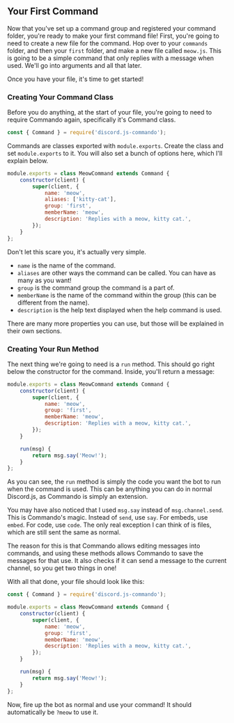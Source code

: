 ## Your First Command

Now that you've set up a command group and registered your command folder, you're ready to make your first command file! First, you're going to need to create a new file for the command. Hop over to your `commands` folder, and then your `first` folder, and make a new file called `meow.js`. This is going to be a simple command that only replies with a message when used. We'll go into arguments and all that later.

Once you have your file, it's time to get started!

### Creating Your Command Class

Before you do anything, at the start of your file, you're going to need to require Commando again, specifically it's Command class.

```js
const { Command } = require('discord.js-commando');
```

Commands are classes exported with `module.exports`. Create the class and set `module.exports` to it. You will also set a bunch of options here, which I'll explain below.

```js
module.exports = class MeowCommand extends Command {
	constructor(client) {
		super(client, {
			name: 'meow',
			aliases: ['kitty-cat'],
			group: 'first',
			memberName: 'meow',
			description: 'Replies with a meow, kitty cat.',
		});
	}
};
```

Don't let this scare you, it's actually very simple.

- `name` is the name of the command.
- `aliases` are other ways the command can be called. You can have as many as you want!
- `group` is the command group the command is a part of.
- `memberName` is the name of the command within the group (this can be different from the name).
- `description` is the help text displayed when the help command is used.

There are many more properties you can use, but those will be explained in their own sections.

### Creating Your Run Method

The next thing we're going to need is a `run` method. This should go right below the constructor for the command. Inside, you'll return a message:

```js
module.exports = class MeowCommand extends Command {
	constructor(client) {
		super(client, {
			name: 'meow',
			group: 'first',
			memberName: 'meow',
			description: 'Replies with a meow, kitty cat.',
		});
	}

	run(msg) {
		return msg.say('Meow!');
	}
};
```

As you can see, the `run` method is simply the code you want the bot to run when the command is used. This can be anything you can do in normal Discord.js, as Commando is simply an extension.

You may have also noticed that I used `msg.say` instead of `msg.channel.send`. This is Commando's magic. Instead of `send`, use `say`. For embeds, use `embed`. For code, use `code`. The only real exception I can think of is files, which are still sent the same as normal.

The reason for this is that Commando allows editing messages into commands, and using these methods allows Commando to save the messages for that use. It also checks if it can send a message to the current channel, so you get two things in one!

With all that done, your file should look like this:

```js
const { Command } = require('discord.js-commando');

module.exports = class MeowCommand extends Command {
	constructor(client) {
		super(client, {
			name: 'meow',
			group: 'first',
			memberName: 'meow',
			description: 'Replies with a meow, kitty cat.',
		});
	}

	run(msg) {
		return msg.say('Meow!');
	}
};
```

Now, fire up the bot as normal and use your command! It should automatically be `?meow` to use it.
